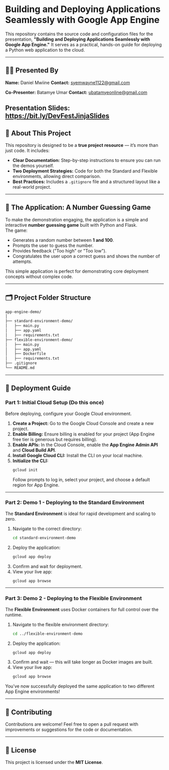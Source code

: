 # Building and Deploying Applications Seamlessly with Google App Engine

This repository contains the source code and configuration files for the presentation, **"Building and Deploying Applications Seamlessly with Google App Engine."** It serves as a practical, hands-on guide for deploying a Python web application to the cloud.

---

## 👨‍🏫 Presented By

**Name:** Daniel Mwiine
**Contact:** syemwayne1122@gmail.com

**Co-Presenter:** Batamye Umar
**Contact:** ubatamyeonline@gmail.com

**Presentation Slides**: https://bit.ly/DevFestJinjaSlides
---

## 📘 About This Project

This repository is designed to be a **true project resource** — it’s more than just code. It includes:

- **Clear Documentation:** Step-by-step instructions to ensure you can run the demos yourself.  
- **Two Deployment Strategies:** Code for both the Standard and Flexible environments, allowing direct comparison.  
- **Best Practices:** Includes a `.gitignore` file and a structured layout like a real-world project.

---

## 🎯 The Application: A Number Guessing Game

To make the demonstration engaging, the application is a simple and interactive **number guessing game** built with Python and Flask.  
The game:

- Generates a random number between **1 and 100**.
- Prompts the user to guess the number.
- Provides feedback ("Too high" or "Too low").
- Congratulates the user upon a correct guess and shows the number of attempts.

This simple application is perfect for demonstrating core deployment concepts without complex code.

---

## 🗂️ Project Folder Structure

```bash
app-engine-demo/
│
├── standard-environment-demo/
│   ├── main.py
│   ├── app.yaml
│   ├── requirements.txt
├── flexible-environment-demo/
│   ├── main.py
│   ├── app.yaml
│   ├── Dockerfile
│   ├── requirements.txt
├── .gitignore
└── README.md
```

---

## 🚀 Deployment Guide

### **Part 1: Initial Cloud Setup (Do this once)**
Before deploying, configure your Google Cloud environment.

1. **Create a Project:** Go to the Google Cloud Console and create a new project.  
2. **Enable Billing:** Ensure billing is enabled for your project (App Engine free tier is generous but requires billing).  
3. **Enable APIs:** In the Cloud Console, enable the **App Engine Admin API** and **Cloud Build API**.  
4. **Install Google Cloud CLI:** Install the CLI on your local machine.  
5. **Initialize the CLI:**
   ```bash
   gcloud init
   ```
   Follow prompts to log in, select your project, and choose a default region for App Engine.

---

### **Part 2: Demo 1 - Deploying to the Standard Environment**
The **Standard Environment** is ideal for rapid development and scaling to zero.

1. Navigate to the correct directory:
   ```bash
   cd standard-environment-demo
   ```
2. Deploy the application:
   ```bash
   gcloud app deploy
   ```
3. Confirm and wait for deployment.
4. View your live app:
   ```bash
   gcloud app browse
   ```

---

### **Part 3: Demo 2 - Deploying to the Flexible Environment**
The **Flexible Environment** uses Docker containers for full control over the runtime.

1. Navigate to the flexible environment directory:
   ```bash
   cd ../flexible-environment-demo
   ```
2. Deploy the application:
   ```bash
   gcloud app deploy
   ```
3. Confirm and wait — this will take longer as Docker images are built.
4. View your live app:
   ```bash
   gcloud app browse
   ```

You’ve now successfully deployed the same application to two different App Engine environments!

---

## 🤝 Contributing

Contributions are welcome! Feel free to open a pull request with improvements or suggestions for the code or documentation.

---

## 📄 License

This project is licensed under the **MIT License**.


